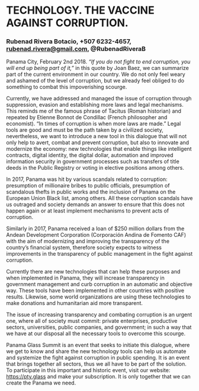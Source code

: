 # TECHNOLOGY. THE VACCINE AGAINST CORRUPTION. 
### Rubenad Rivera Botacio, +507 6232-4657, rubenad.rivera@gmail.com, @RubenadRiveraB

 

Panama City, February 2nd 2018. *“If you do not fight to end corruption, you will end up being part of it,”* in this quote by Joan Baez, we can summarize part of the current environment in our country. We do not only feel weary and ashamed of the level of corruption, but we already feel obliged to do something to combat this impoverishing scourge. 
 
Currently, we have addressed and managed the issue of corruption through suppression, evasion and establishing more laws and legal mechanisms. This reminds me of the famous phrase of Tacitus (Roman historian) and repeated by Etienne Bonnot de Condillac (French philosopher and economist). “In times of corruption is when more laws are made.” Legal tools are good and must be the path taken by a civilized society, nevertheless, we want to introduce a new tool in this dialogue that will not only help to avert, combat and prevent corruption, but also to innovate and modernize the economy: new technologies that enable things like intelligent contracts, digital identity, the digital dollar, automation and improved information security in government processes such as transfers of title deeds in the Public Registry or voting in elective positions among others. 
 
In 2017, Panama was hit by various scandals related to corruption: presumption of millionaire bribes to public officials, presumption of scandalous thefts in public works and the inclusion of Panama on the European Union Black list, among others. All these corruption scandals have us outraged and society demands an answer to ensure that this does not happen again or at least implement mechanisms to prevent acts of corruption. 
 
Similarly in 2017, Panama received a loan of $250 million dollars from the Andean Development Corporation (Corporación Andina de Fomento CAF) with the aim of modernizing and improving the transparency of the country’s financial system, therefore society expects to witness improvements in the transparency of public management in the fight against corruption. 

Currently there are new technologies that can help these purposes and when implemented in Panama, they will increase transparency in government management and curb corruption in an automatic and objective way. These tools have been implemented in other countries with positive results. Likewise, some world organizations are using these technologies to make donations and humanitarian aid more transparent.  

The issue of increasing transparency and combating corruption is an urgent one, where all of society must commit: private enterprises, productive sectors, universities, public companies, and government; in such a way that we have at our disposal all the necessary tools to overcome this scourge. 

Panama Glass Summit is an event that seeks to initiate this dialogue, where we get to know and share the new technology tools can help us automate and systemize the fight against corruption in public spending. It is an event that brings together all sectors, thus we all have to be part of the solution. To participate in this important and historic event, visit our website: https://pty.glass and make your subscription. It is only together that we can create the Panama we need.  

